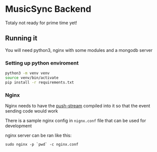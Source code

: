 # MusicSync Backend
Totaly not ready for prime time yet!

## Running it
You will need python3, nginx with some modules and a mongodb server

### Setting up python enviroment
```sh
python3 -m venv venv
source venv/bin/activate
pip install -r requirements.txt
```

### Nginx
Nginx needs to have the [push-stream](https://github.com/wandenberg/nginx-push-stream-module)
compiled into it so that the event sending code would work

There is a sample nginx config in `nignx.conf` file that can be used for development

nginx server can be ran like this:
```
sudo nginx -p `pwd` -c nginx.conf
```



